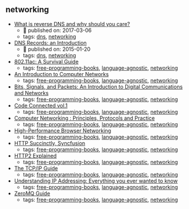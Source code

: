 networking 
---
* [What is reverse DNS and why should you care?](https://blog.leadfeeder.com/what-is-reverse-dns-and-why-you-should-care/)
    * :calendar: published on: 2017-03-06
    * tags: [dns](../tags/dns.md), [networking](../tags/networking.md)
* [DNS Records: an Introduction](https://www.linode.com/docs/networking/dns/dns-records-an-introduction/)
    * :calendar: published on: 2015-01-20
    * tags: [dns](../tags/dns.md), [networking](../tags/networking.md)
* [802.11ac: A Survival Guide](http://chimera.labs.oreilly.com/books/1234000001739)
    * tags: [free-programming-books](../tags/free-programming-books.md), [language-agnostic](../tags/language-agnostic.md), [networking](../tags/networking.md)
* [An Introduction to Computer Networks](http://intronetworks.cs.luc.edu)
    * tags: [free-programming-books](../tags/free-programming-books.md), [language-agnostic](../tags/language-agnostic.md), [networking](../tags/networking.md)
* [Bits, Signals, and Packets: An Introduction to Digital Communications and Networks](http://ocw.mit.edu/courses/electrical-engineering-and-computer-science/6-02-introduction-to-eecs-ii-digital-communication-systems-fall-2012/readings/)
    * tags: [free-programming-books](../tags/free-programming-books.md), [language-agnostic](../tags/language-agnostic.md), [networking](../tags/networking.md)
* [Code Connected vol.1](http://hintjens.wdfiles.com/local--files/main%3Afiles/cc1pe.pdf)
    * tags: [free-programming-books](../tags/free-programming-books.md), [language-agnostic](../tags/language-agnostic.md), [networking](../tags/networking.md)
* [Computer Networking : Principles, Protocols and Practice](http://cnp3book.info.ucl.ac.be/1st/html/index.html)
    * tags: [free-programming-books](../tags/free-programming-books.md), [language-agnostic](../tags/language-agnostic.md), [networking](../tags/networking.md)
* [High-Performance Browser Networking](https://hpbn.co)
    * tags: [free-programming-books](../tags/free-programming-books.md), [language-agnostic](../tags/language-agnostic.md), [networking](../tags/networking.md)
* [HTTP Succinctly, Syncfusion](https://www.syncfusion.com/resources/techportal/ebooks/http)
    * tags: [free-programming-books](../tags/free-programming-books.md), [language-agnostic](../tags/language-agnostic.md), [networking](../tags/networking.md)
* [HTTP2 Explained](http://daniel.haxx.se/http2/)
    * tags: [free-programming-books](../tags/free-programming-books.md), [language-agnostic](../tags/language-agnostic.md), [networking](../tags/networking.md)
* [The TCP/IP Guide](http://www.tcpipguide.com/free/t_toc.htm)
    * tags: [free-programming-books](../tags/free-programming-books.md), [language-agnostic](../tags/language-agnostic.md), [networking](../tags/networking.md)
* [Understanding IP Addressing: Everything you ever wanted to know](http://pages.di.unipi.it/ricci/501302.pdf)
    * tags: [free-programming-books](../tags/free-programming-books.md), [language-agnostic](../tags/language-agnostic.md), [networking](../tags/networking.md)
* [ZeroMQ Guide](http://zguide.zeromq.org/page%3Aall)
    * tags: [free-programming-books](../tags/free-programming-books.md), [language-agnostic](../tags/language-agnostic.md), [networking](../tags/networking.md)

